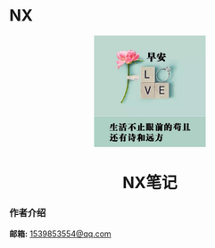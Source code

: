# NX

<p align="center">
<img src="README.assets/tx.jpeg" width="200" height="200"/>
</p>
<h1 align="center">NX笔记</h1>

### 作者介绍

**邮箱:**  1539853554@qq.com

